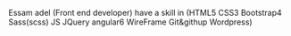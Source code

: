 Essam adel (Front end developer)
have a skill in (HTML5 CSS3 Bootstrap4 Sass(scss) JS JQuery angular6 WireFrame Git&githup Wordpress)
